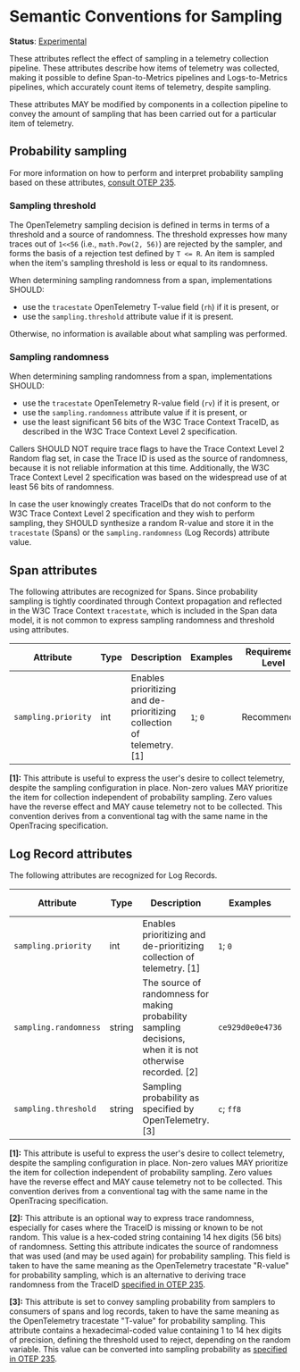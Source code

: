 <!--- Hugo front matter used to generate the website version of this page:
linkTitle: Sampling
--->

# Semantic Conventions for Sampling

**Status**: [Experimental][DocumentStatus]

<!-- toc -->
<!-- tocstop -->

These attributes reflect the effect of sampling in a telemetry
collection pipeline.  These attributes describe how items of telemetry
was collected, making it possible to define Span-to-Metrics pipelines
and Logs-to-Metrics pipelines, which accurately count items of
telemetry, despite sampling.

These attributes MAY be modified by components in a collection pipeline
to convey the amount of sampling that has been carried out for a
particular item of telemetry.

## Probability sampling

For more information on how to perform and interpret probability
sampling based on these attributes, [consult OTEP
235](https://github.com/open-telemetry/oteps/blob/main/text/trace/0235-sampling-threshold-in-trace-state.md).

### Sampling threshold

The OpenTelemetry sampling decision is defined in terms in terms of a
threshold and a source of randomness.  The threshold expresses how
many traces out of `1<<56` (i.e., `math.Pow(2, 56)`) are rejected by
the sampler, and forms the basis of a rejection test defined by `T <=
R`.  An item is sampled when the item's sampling threshold is less or
equal to its randomness.

When determining sampling randomness from a span, implementations
SHOULD:

- use the `tracestate` OpenTelemetry T-value field (`rh`) if it is present, or
- use the `sampling.threshold` attribute value if it is present.

Otherwise, no information is available about what sampling was
performed.

### Sampling randomness

When determining sampling randomness from a span, implementations
SHOULD:

- use the `tracestate` OpenTelemetry R-value field (`rv`) if it is present, or
- use the `sampling.randomness` attribute value if it is present, or
- use the least significant 56 bits of the W3C Trace Context TraceID, as described in the W3C Trace Context Level 2 specification.

Callers SHOULD NOT require trace flags to have the Trace Context Level
2 Random flag set, in case the Trace ID is used as the source of
randomness, because it is not reliable information at this time.
Additionally, the W3C Trace Context Level 2 specification was based on
the widespread use of at least 56 bits of randomness.

In case the user knowingly creates TraceIDs that do not conform to the
W3C Trace Context Level 2 specification and they wish to perform
sampling, they SHOULD synthesize a random R-value and store it in the
`tracestate` (Spans) or the `sampling.randomness` (Log Records)
attribute value.

## Span attributes

The following attributes are recognized for Spans.  Since probability
sampling is tightly coordinated through Context propagation and
reflected in the W3C Trace Context `tracestate`, which is included in
the Span data model, it is not common to express sampling randomness
and threshold using attributes.

<!-- semconv sampling.common(full,tag=otel-span-attributes) -->
| Attribute  | Type | Description  | Examples  | Requirement Level |
|---|---|---|---|---|
| `sampling.priority` | int | Enables prioritizing and de-prioritizing collection of telemetry. [1] | `1`; `0` | Recommended |

**[1]:** This attribute is useful to express the user's desire to collect telemetry, despite the sampling configuration in place.  Non-zero values MAY prioritize the item for collection independent of probability sampling.  Zero values have the reverse effect and MAY cause telemetry not to be collected.  This convention derives from a conventional tag with the same name in the OpenTracing specification.
<!-- endsemconv -->

## Log Record attributes

The following attributes are recognized for Log Records.

<!-- semconv sampling.common(full) -->
| Attribute  | Type | Description  | Examples  | Requirement Level |
|---|---|---|---|---|
| `sampling.priority` | int | Enables prioritizing and de-prioritizing collection of telemetry. [1] | `1`; `0` | Recommended |
| `sampling.randomness` | string | The source of randomness for making probability sampling decisions, when it is not otherwise recorded. [2] | `ce929d0e0e4736` | Recommended |
| `sampling.threshold` | string | Sampling probability as specified by OpenTelemetry. [3] | `c`; `ff8` | Recommended |

**[1]:** This attribute is useful to express the user's desire to collect telemetry, despite the sampling configuration in place.  Non-zero values MAY prioritize the item for collection independent of probability sampling.  Zero values have the reverse effect and MAY cause telemetry not to be collected.  This convention derives from a conventional tag with the same name in the OpenTracing specification.

**[2]:** This attribute is an optional way to express trace randomness, especially for cases where the TraceID is missing or known to be not random.  This value is a hex-coded string containing 14 hex digits (56 bits) of randomness.  Setting this attribute indicates the source of randomness that was used (and may be used again) for probability sampling.  This field is taken to have the same meaning as the OpenTelemetry tracestate "R-value" for probability sampling, which is an alternative to deriving trace randomness from the TraceID [specified in OTEP 235](https://github.com/open-telemetry/oteps/blob/main/text/trace/0235-sampling-threshold-in-trace-state.md).

**[3]:** This attribute is set to convey sampling probability from samplers to consumers of spans and log records, taken to have the same meaning as the OpenTelemetry tracestate "T-value" for probability sampling.  This attribute contains a hexadecimal-coded value containing 1 to 14 hex digits of precision, defining the threshold used to reject, depending on the random variable.  This value can be converted into sampling probability as [specified in OTEP 235](https://github.com/open-telemetry/oteps/blob/main/text/trace/0235-sampling-threshold-in-trace-state.md).
<!-- endsemconv -->

[DocumentStatus]: https://github.com/open-telemetry/opentelemetry-specification/tree/v1.26.0/specification/document-status.md
